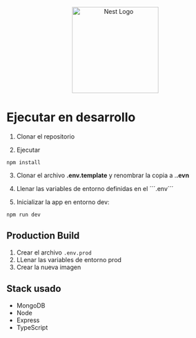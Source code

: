 <p align="center">
  <a href="https://nodejs.org/es/" target="blank"><img src="https://www.cdnlogo.com/logos/n/79/node-js.svg" width="200" alt="Nest Logo" /></a>
</p>

# Ejecutar en desarrollo

1. Clonar el repositorio

2. Ejecutar
```
npm install
```
3. Clonar el archivo __.env.template__ y renombrar la copia a .__.evn__

4. Llenar las variables de entorno definidas en el ´´´.env´´´

5. Inicializar la app en entorno dev:
```
npm run dev
```

## Production Build
1. Crear el archivo ```.env.prod```
2. LLenar las variables de entorno prod
3. Crear la nueva imagen

## Stack usado
* MongoDB
* Node
* Express
* TypeScript

